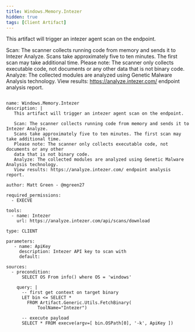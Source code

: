 ```yaml
---
title: Windows.Memory.Intezer
hidden: true
tags: [Client Artifact]
---
```


This artifact will trigger an intezer agent scan on the endpoint.

Scan: The scanner collects running code from memory and sends it to Intezer Analyze.
Scans take approximately five to ten minutes. The first scan may take additional time.
Please note: The scanner only collects executable code, not documents or any other
data that is not binary code.
Analyze: The collected modules are analyzed using Genetic Malware Analysis technology.
View results: https://analyze.intezer.com/ endpoint analysis report.


<pre><code class="language-yaml">
name: Windows.Memory.Intezer
description: |
   This artifact will trigger an intezer agent scan on the endpoint.

   Scan: The scanner collects running code from memory and sends it to Intezer Analyze.
   Scans take approximately five to ten minutes. The first scan may take additional time.
   Please note: The scanner only collects executable code, not documents or any other
   data that is not binary code.
   Analyze: The collected modules are analyzed using Genetic Malware Analysis technology.
   View results: https://analyze.intezer.com/ endpoint analysis report.

author: Matt Green - @mgreen27

required_permissions:
  - EXECVE

tools:
  - name: Intezer
    url: https://analyze.intezer.com/api/scans/download

type: CLIENT

parameters:
   - name: ApiKey
     description: Intezer API key to scan with
     default:

sources:
  - precondition:
      SELECT OS From info() where OS = 'windows'

    query: |
      -- first get context on target binary
      LET bin &lt;= SELECT *
        FROM Artifact.Generic.Utils.FetchBinary(
            ToolName="Intezer")

      -- execute payload
      SELECT * FROM execve(argv=[ bin.OSPath[0], '-k', ApiKey ])

</code></pre>

